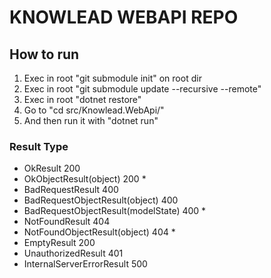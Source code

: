 # KNOWLEAD WEBAPI REPO

## How to run

1. Exec in root "git submodule init" on root dir
2. Exec in root "git submodule update --recursive --remote"
3. Exec in root "dotnet restore"
4. Go to "cd src/Knowlead.WebApi/"
5. And then run it with "dotnet run"


### Result Type

* OkResult 200
* OkObjectResult(object) 200
    *   
* BadRequestResult 400
* BadRequestObjectResult(object) 400
* BadRequestObjectResult(modelState) 400
    *  
* NotFoundResult 404
* NotFoundObjectResult(object) 404
    *  
* EmptyResult 200
* UnauthorizedResult 401
* InternalServerErrorResult 500
